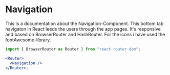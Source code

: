 # Navigation

This is a documentation about the Navigation-Component. This bottom tab navigaton in React leeds the users through the app pages. It's responsive and based on BrowserRouter and HashRouter. For the icons i have used the fontAwesome-library.

```jsx
import { BrowserRouter as Router } from "react-router-dom";

<Router>
  <Navigation />
</Router>;
```
